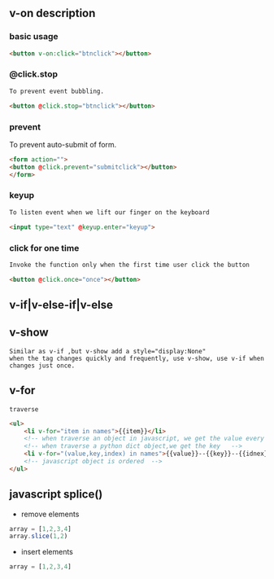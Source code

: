 ## v-on description

### basic usage
```html
<button v-on:click="btnclick"></button>
```

### @click.stop
```markdown
To prevent event bubbling.
```
```html
<button @click.stop="btnclick"></button>
```


### prevent 
To prevent auto-submit of form.
```html
<form action="">
<button @click.prevent="submitclick"></button>
</form>
```

### keyup
```markdown
To listen event when we lift our finger on the keyboard
```
```html
<input type="text" @keyup.enter="keyup">
```

### click for one time 
```markdown 
Invoke the function only when the first time user click the button
```
```html
<button @click.once="once"></button>
```

## v-if|v-else-if|v-else



## v-show
```
Similar as v-if ,but v-show add a style="display:None"
when the tag changes quickly and frequently, use v-show, use v-if when changes just once.
```

## v-for 
```
traverse
```
```html
<ul>
    <li v-for="item in names">{{item}}</li>
    <!-- when traverse an object in javascript, we get the value every time --> 
    <!-- when traverse a python dict object,we get the key   -->
    <li v-for="(value,key,index) in names">{{value}}--{{key}}--{{idnex}}</li>
    <!-- javascript object is ordered  -->
</ul>
```

## javascript splice()
+ remove elements
```javascript
array = [1,2,3,4]
array.slice(1,2)
```

+ insert elements 
```javascript
array = [1,2,3,4]
```

